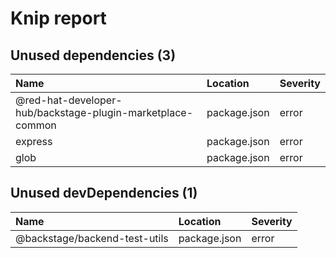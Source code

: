 # Knip report

## Unused dependencies (3)

| Name                                                       | Location     | Severity |
| :--------------------------------------------------------- | :----------- | :------- |
| @red-hat-developer-hub/backstage-plugin-marketplace-common | package.json | error    |
| express                                                    | package.json | error    |
| glob                                                       | package.json | error    |

## Unused devDependencies (1)

| Name                          | Location     | Severity |
| :---------------------------- | :----------- | :------- |
| @backstage/backend-test-utils | package.json | error    |
